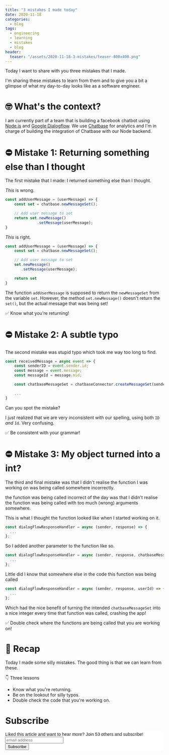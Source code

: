 ```yaml
---
title: "3 mistakes I made today"
date: 2020-11-18
categories:
  - blog
tags:
  - engineering
  - learning
  - mistakes
  - blog
header:
  teaser: "/assets/2020-11-18-3-mistakes/teaser-800x400.png"
---
```


Today I want to share with you three mistakes that I made. 

I'm sharing these mistakes to learn from them and to give you a bit a glimpse
of what my day-to-day looks like as a software engineer.

# 🤓 What's the context? 

I am currently part of a team that is building a facebook chatbot using
[Node.js]() and [Google Dialogflow](). We use [Chatbase]() for analytics and
I'm in charge of building the integration of Chatbase with our Node backend.

# ⛔️ Mistake 1: Returning something else than I thought

The first mistake that I made: I returned something else than I thought.

*This* is wrong. 

```js
const addUserMessage = (userMessage) => {
    const set = chatbase.newMessageSet();

    // Add user message to set 
    return set.newMessage()
              .setMessage(userMessage);
}
```

*This* is right. 

```js
const addUserMessage = (userMessage) => {
    const set = chatbase.newMessageSet();

    // Add user message to set 
    set.newMessage()
       .setMessage(userMessage);

    return set
}
```

The function `addUserMessage` is supposed to return the `newMessageSet` from
the variable `set`. However, the method `set.newMessage()` doesn't return the
`set()`, but the actual message that was being set!

✅ Know what you're returning!

# ⛔️ Mistake 2: A subtle typo

The second mistake was stupid typo which took me way too long to find. 

```js
const receivedMessage = async event => {
    const senderID = event.sender.id;
    const message = event.message;
    const messageId = message.mid;

    const chatbaseMessageSet = chatbaseConnector.createMessageSet(senderID, senderId, messageId, message);

    ...
}
```

Can you spot the mistake?

I just realized that we are very inconsistent with our spelling, using both
`ID` *and* `Id`. Very confusing.

✅ Be consistent with your grammar!

# ⛔️ Mistake 3: My object turned into a int?

The third and final mistake was that I didn't realise the function I was working on was being called somewhere incorrectly. 

the function was being called incorrect of the day was that I didn't realise the function was being called with too much (wrong) arguments somewhere.

This is what I thought the function looked like when I started working on it.

```js
const dialogFlowResponseHandler = async (sender, response) => {
  ...
};
```

So I added another parameter to the function like so.

```js
const dialogFlowResponseHandler = async (sender, response, chatbaseMessageSet) => {
  ...
};
```

Little did I know that somewhere else in the code this function was being called 

```js
const dialogFlowResponseHandler = async (sender, response, userId) => {
  ...
};
```

Which had the nice benefit of turning the intended `chatbaseMessageSet` into
a nice integer every time that function was called, crashing the app!

✅ Double check where the functions are being called that you are working on!

# 🔮 Recap

Today I made some silly mistakes. The good thing is that we can learn from these. 

👇 Three lessons

* Know what you're returning.
* Be on the lookout for silly typos. 
* Double check the code that you're working on.

# Subscribe 

<!-- Begin Mailchimp Signup Form -->
<link href="//cdn-images.mailchimp.com/embedcode/horizontal-slim-10_7.css" rel="stylesheet" type="text/css">
<style type="text/css">
  #mc_embed_signup{background:#fff; clear:left; font:14px Helvetica,Arial,sans-serif; width:100%;}
  /* Add your own Mailchimp form style overrides in your site stylesheet or in this style block.
     We recommend moving this block and the preceding CSS link to the HEAD of your HTML file. */
</style>
<div id="mc_embed_signup">
<form action="https://gmail.us3.list-manage.com/subscribe/post?u=92fe86c389878585bc87837e8&amp;id=50543deff9" method="post" id="mc-embedded-subscribe-form" name="mc-embedded-subscribe-form" class="validate" target="_blank" novalidate>
    <div id="mc_embed_signup_scroll">
  <label for="mce-EMAIL">Liked this article and want to hear more? Join 53 others and subscribe!</label>
  <input type="email" value="" name="EMAIL" class="email" id="mce-EMAIL" placeholder="email address" required>
    <!-- real people should not fill this in and expect good things - do not remove this or risk form bot signups-->
    <div style="position: absolute; left: -5000px;" aria-hidden="true"><input type="text" name="b_92fe86c389878585bc87837e8_50543deff9" tabindex="-1" value=""></div>
    <div class="clear"><input type="submit" value="Subscribe" name="subscribe" id="mc-embedded-subscribe" class="button"></div>
    </div>
</form>
</div>
<!--End mc_embed_signup-->
